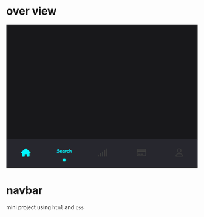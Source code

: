 # over view

<img src="https://github.com/characterMi/navbar/blob/main/navbar.png" alt='navbar pic' />

# navbar
mini project using `html` and `css`
